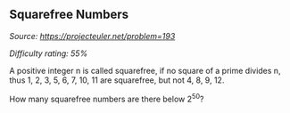 Squarefree Numbers
------------------

*Source: https://projecteuler.net/problem=193*


*Difficulty rating: 55%*

A positive integer n is called squarefree, if no square of a prime
divides n, thus 1, 2, 3, 5, 6, 7, 10, 11 are squarefree, but not 4, 8,
9, 12.

How many squarefree numbers are there below 2<sup>50</sup>?
